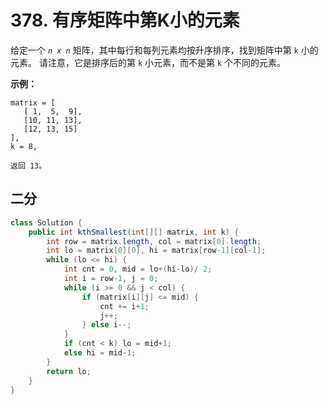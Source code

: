 # 378. 有序矩阵中第K小的元素

给定一个 *`n x n`* 矩阵，其中每行和每列元素均按升序排序，找到矩阵中第 `k` 小的元素。
请注意，它是排序后的第 `k` 小元素，而不是第 `k` 个不同的元素。



**示例：**

```
matrix = [
   [ 1,  5,  9],
   [10, 11, 13],
   [12, 13, 15]
],
k = 8,

返回 13。
```



## 二分

```java
class Solution {
    public int kthSmallest(int[][] matrix, int k) {
        int row = matrix.length, col = matrix[0].length;
        int lo = matrix[0][0], hi = matrix[row-1][col-1];
        while (lo <= hi) {
            int cnt = 0, mid = lo+(hi-lo)/ 2;
            int i = row-1, j = 0;
            while (i >= 0 && j < col) {
                if (matrix[i][j] <= mid) {
                    cnt += i+1;
                    j++;
                } else i--;
            }
            if (cnt < k) lo = mid+1;
            else hi = mid-1;
        }
        return lo;
    }
}
```

